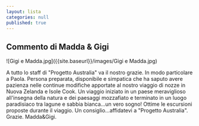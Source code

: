 ```yaml
---
layout: lista
categories: null
published: true
---
```



## Commento di Madda & Gigi

![Gigi e Madda.jpg]({{site.baseurl}}/images/Gigi e Madda.jpg)


A tutto lo staff di "Progetto Australia" va il nostro grazie. In modo particolare a Paola. Persona preparata, disponibile e simpatica che ha saputo avere pazienza nelle continue modifiche apportate al nostro viaggio di nozze in Nuova Zelanda e Isole Cook. 
Un viaggio iniziato in un paese meraviglioso all'insegna della natura e dei paesaggi mozzafiato e terminato in un luogo paradisiaco tra lagune e sabbia bianca...un vero sogno! Ottime le escursioni proposte durante il viaggio. Un consiglio...affidatevi a "Progetto Australia". Grazie. Madda&Gigi.
